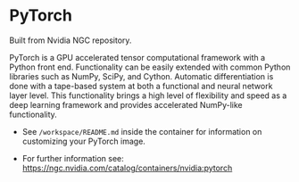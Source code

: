 # PyTorch

Built from Nvidia NGC repository.

PyTorch is a GPU accelerated tensor computational framework with a Python front end. Functionality can be easily extended with common Python libraries such as NumPy, SciPy, and Cython. Automatic differentiation is done with a tape-based system at both a functional and neural network layer level. This functionality brings a high level of flexibility and speed as a deep learning framework and provides accelerated NumPy-like functionality.

* See `/workspace/README.md` inside the container for information on customizing your PyTorch image.

* For further information see: <https://ngc.nvidia.com/catalog/containers/nvidia:pytorch>